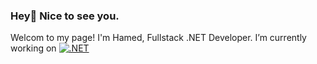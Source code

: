 ### Hey👋 Nice to see you.
Welcom to my page!
I'm Hamed, Fullstack .NET Developer.
I’m currently working on [![.NET](https://img.shields.io/badge/--512BD4?logo=.net&logoColor=ffffff)](https://dotnet.microsoft.com/)


<!--
**hamedhajiloo/hamedhajiloo** is a ✨ _special_ ✨ repository because its `README.md` (this file) appears on your GitHub profile.

Here are some ideas to get you started:

- 🔭 I’m currently working on ...
- 🌱 I’m currently learning ...
- 👯 I’m looking to collaborate on ...
- 🤔 I’m looking for help with ...
- 💬 Ask me about ...
- 📫 How to reach me: ...
- 😄 Pronouns: ...
- ⚡ Fun fact: ...
-->
